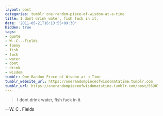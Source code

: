 ```yaml
---
layout: post
categories: tumblr one-random-piece-of-wisdom-at-a-time
title: I dont drink water, fish fuck in it.
date: '2011-05-21T16:13:55+09:30'
hidden: true
tags:
- quote
- W.-C-.-Fields
- funny
- fish
- fuck
- water
- dont
- drink
- wisdom
tumblr: One Random Piece of Wisdom at a Time
tumblr_website_url: https://onerandompieceofwisdomatatime.tumblr.com
tumblr_url: https://onerandompieceofwisdomatatime.tumblr.com/post/5690754315/i-dont-drink-water-fish-fuck-in-it
---
```

> I dont drink water, fish fuck in it.

—W. C . Fields
